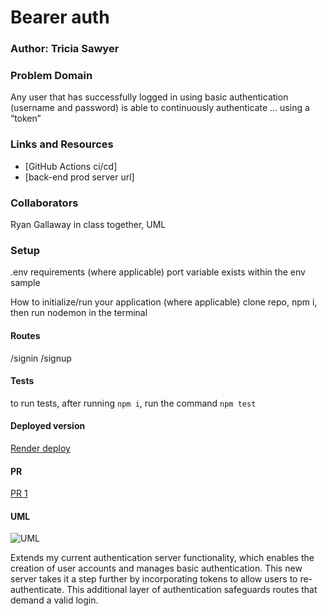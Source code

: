 # Bearer auth

### Author: Tricia Sawyer

### Problem Domain

Any user that has successfully logged in using basic authentication (username and password) is able to continuously authenticate … using a “token”

### Links and Resources

- [GitHub Actions ci/cd]
- [back-end prod server url]

### Collaborators

Ryan Gallaway in class together, UML

### Setup

.env requirements (where applicable)
port variable exists within the env sample

How to initialize/run your application (where applicable)
clone repo, npm i, then run nodemon in the terminal

#### Routes

/signin
/signup

#### Tests

to run tests, after running `npm i`, run the command `npm test`

#### Deployed version

[Render deploy](https://bearer-auth-prod.onrender.com)

#### PR

[PR 1](dev)

#### UML

![UML](./lab7-UML.png)

Extends my current authentication server functionality, which enables the creation of user accounts and manages basic authentication. This new server takes it a step further by incorporating tokens to allow users to re-authenticate. This additional layer of authentication safeguards routes that demand a valid login.
